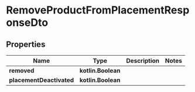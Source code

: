 
# RemoveProductFromPlacementResponseDto

## Properties
Name | Type | Description | Notes
------------ | ------------- | ------------- | -------------
**removed** | **kotlin.Boolean** |  | 
**placementDeactivated** | **kotlin.Boolean** |  | 



